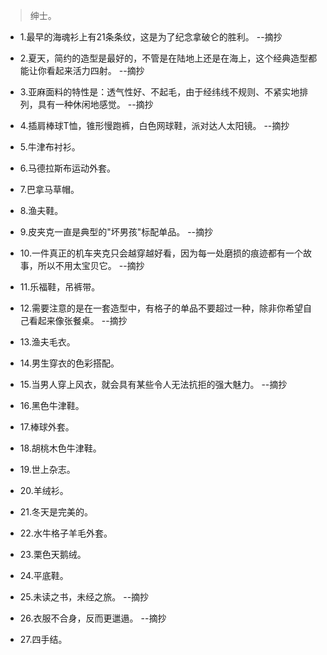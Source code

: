 >绅士。

- 1.最早的海魂衫上有21条条纹，这是为了纪念拿破仑的胜利。 --摘抄

- 2.夏天，简约的造型是最好的，不管是在陆地上还是在海上，这个经典造型都能让你看起来活力四射。 --摘抄

- 3.亚麻面料的特性是：透气性好、不起毛，由于经纬线不规则、不紧实地排列，具有一种休闲地感觉。 --摘抄

- 4.插肩棒球T恤，锥形慢跑裤，白色网球鞋，派对达人太阳镜。 --摘抄

- 5.牛津布衬衫。

- 6.马德拉斯布运动外套。

- 7.巴拿马草帽。

- 8.渔夫鞋。

- 9.皮夹克一直是典型的"坏男孩"标配单品。 --摘抄

- 10.一件真正的机车夹克只会越穿越好看，因为每一处磨损的痕迹都有一个故事，所以不用太宝贝它。 --摘抄

- 11.乐福鞋，吊裤带。

- 12.需要注意的是在一套造型中，有格子的单品不要超过一种，除非你希望自己看起来像张餐桌。 --摘抄

- 13.渔夫毛衣。

- 14.男生穿衣的色彩搭配。

- 15.当男人穿上风衣，就会具有某些令人无法抗拒的强大魅力。 --摘抄

- 16.黑色牛津鞋。

- 17.棒球外套。

- 18.胡桃木色牛津鞋。

- 19.世上杂志。

- 20.羊绒衫。

- 21.冬天是完美的。

- 22.水牛格子羊毛外套。

- 23.栗色天鹅绒。

- 24.平底鞋。

- 25.未读之书，未经之旅。 --摘抄

- 26.衣服不合身，反而更邋遢。 --摘抄

- 27.四手结。
